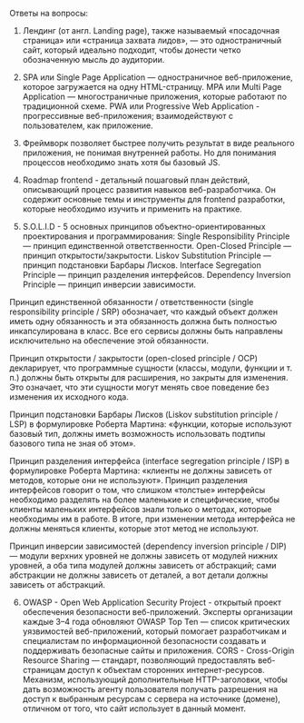 Ответы на вопросы:
1. Лендинг (от англ. Landing page), также называемый «посадочная страница» или «страница захвата лидов», — это одностраничный сайт, который идеально подходит, чтобы донести четко обозначенную мысль до аудитории.

2. SPA или Single Page Application — одностраничное веб-приложение, которое загружается на одну HTML-страницу.
MPA или Multi Page Application — многостраничные приложения, которые работают по традиционной схеме.
PWA или Progressive Web Application - прогрессивные веб-приложения; взаимодействуют с пользователем, как приложение.

3. Фреймворк позволяет быстрее получить результат в виде реального приложения, не понимая внутренней работы. Но для понимания процессов необходимо знать хотя бы базовый JS.

4. Roadmap frontend - детальный пошаговый план действий, описывающий процесс развития навыков веб-разработчика. Он содержит основные темы и инструменты для frontend разработки, которые необходимо изучить и применить на практике.

5. S.O.L.I.D - 5 основных принципов объектно-ориентированных проектирования и программирования:
Single Responsibility Principle — принцип единственной ответственности.
Open-Closed Principle — принцип открытости/закрытости.
Liskov Substitution Principle — принцип подстановки Барбары Лисков.
Interface Segregation Principle — принцип разделения интерфейсов.
Dependency Inversion Principle — принцип инверсии зависимости.

Принцип единственной обязанности / ответственности (single responsibility principle / SRP) обозначает, что каждый объект должен иметь одну обязанность и эта обязанность должна быть полностью инкапсулирована в класс. Все его сервисы должны быть направлены исключительно на обеспечение этой обязанности.

Принцип открытости / закрытости (open-closed principle / OCP) декларирует, что программные сущности (классы, модули, функции и т. п.) должны быть открыты для расширения, но закрыты для изменения. Это означает, что эти сущности могут менять свое поведение без изменения их исходного кода.

Принцип подстановки Барбары Лисков (Liskov substitution principle / LSP) в формулировке Роберта Мартина: «функции, которые используют базовый тип, должны иметь возможность использовать подтипы базового типа не зная об этом».

Принцип разделения интерфейса (interface segregation principle / ISP) в формулировке Роберта Мартина: «клиенты не должны зависеть от методов, которые они не используют». Принцип разделения интерфейсов говорит о том, что слишком «толстые» интерфейсы необходимо разделять на более маленькие и специфические, чтобы клиенты маленьких интерфейсов знали только о методах, которые необходимы им в работе. В итоге, при изменении метода интерфейса не должны меняться клиенты, которые этот метод не используют.

Принцип инверсии зависимостей (dependency inversion principle / DIP) — модули верхних уровней не должны зависеть от модулей нижних уровней, а оба типа модулей должны зависеть от абстракций; сами абстракции не должны зависеть от деталей, а вот детали должны зависеть от абстракций.

6. OWASP - Open Web Application Security Project - открытый проект обеспечения безопасности веб-приложений. Эксперты организации каждые 3–4 года обновляют OWASP Top Ten — список критических уязвимостей веб-приложений, который помогает разработчикам и специалистам по информационной безопасности создавать и поддерживать безопасные сайты и приложения.
CORS - Cross-Origin Resource Sharing — стандарт, позволяющий предоставлять веб-страницам доступ к объектам сторонних интернет-ресурсов. Механизм, использующий дополнительные HTTP-заголовки, чтобы дать возможность агенту пользователя получать разрешения на доступ к выбранным ресурсам с сервера на источнике (домене), отличном от того, что сайт использует в данный момент.